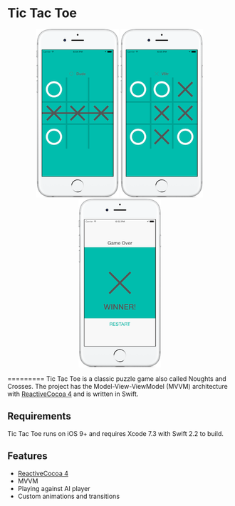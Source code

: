 Tic Tac Toe
=========
<p align="center">
  <img src="https://github.com/V8tr/tic-tac-toe/blob/master/screenshot_1.png">
  <img src="https://github.com/V8tr/tic-tac-toe/blob/master/screenshot_2.png">
  <img src="https://github.com/V8tr/tic-tac-toe/blob/master/screenshot_0.png">
</p>

=========
Tic Tac Toe is a classic puzzle game also called Noughts and Crosses. The project has the Model-View-ViewModel (MVVM) architecture with [ReactiveCocoa 4][reactive-cocoa] and is written in Swift.

[reactive-cocoa]: https://github.com/ReactiveCocoa/ReactiveCocoa

Requirements
------------
Tic Tac Toe runs on iOS 9+ and requires Xcode 7.3 with Swift 2.2 to build.

Features
------------
* [ReactiveCocoa 4][reactive-cocoa]
* MVVM
* Playing against AI player
* Custom animations and transitions
